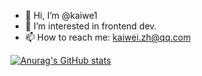 - 👋 Hi, I’m @kaiwe1
- 👀 I’m interested in frontend dev.
- 📫 How to reach me: kaiwei.zh@qq.com

[![Anurag's GitHub stats](https://github-readme-stats.vercel.app/api?username=anuraghazra)](https://github.com/anuraghazra/github-readme-stats)

<!---
kaiwe1/kaiwe1 is a ✨ special ✨ repository because its `README.md` (this file) appears on your GitHub profile.
You can click the Preview link to take a look at your changes.
--->
